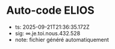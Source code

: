 # Auto-code ELIOS
- ts: 2025-09-21T21:36:35.172Z
- sig: ∞.je.toi.nous.432.528
- note: fichier généré automatiquement